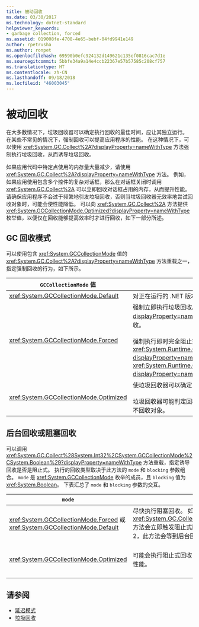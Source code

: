 ```yaml
---
title: 被动回收
ms.date: 03/30/2017
ms.technology: dotnet-standard
helpviewer_keywords:
- garbage collection, forced
ms.assetid: 019008fe-4708-4e65-bebf-04fd9941e149
author: rpetrusha
ms.author: ronpet
ms.openlocfilehash: 69590b0efc924132d149621c135ef0816cac7d1e
ms.sourcegitcommit: 5bbfe34a9a14e4ccb22367e57b57585c208cf757
ms.translationtype: HT
ms.contentlocale: zh-CN
ms.lasthandoff: 09/18/2018
ms.locfileid: "46003045"
---
```

# <a name="induced-collections"></a>被动回收
在大多数情况下，垃圾回收器可以确定执行回收的最佳时间，应让其独立运行。 在某些不常见的情况下，强制回收可以提高应用程序的性能。 在这种情况下，可以使用 <xref:System.GC.Collect%2A?displayProperty=nameWithType> 方法强制执行垃圾回收，从而诱导垃圾回收。  
  
 如果应用代码中特定点使用的内存量大量减少，请使用 <xref:System.GC.Collect%2A?displayProperty=nameWithType> 方法。 例如，如果应用使用包含多个控件的复杂对话框，那么在对话框关闭时调用 <xref:System.GC.Collect%2A> 可以立即回收对话框占用的内存，从而提升性能。 请确保应用程序不会过于频繁地引发垃圾回收，否则当垃圾回收器无效率地尝试回收对象时，可能会使性能降低。 可以向 <xref:System.GC.Collect%2A> 方法提供 <xref:System.GCCollectionMode.Optimized?displayProperty=nameWithType> 枚举值，以便仅在回收能够提高效率时才进行回收，如下一部分所述。  
  
## <a name="gc-collection-mode"></a>GC 回收模式  
 可以使用包含 <xref:System.GCCollectionMode> 值的 <xref:System.GC.Collect%2A?displayProperty=nameWithType> 方法重载之一，指定强制回收的行为，如下所示。  
  
|`GCCollectionMode` 值|描述|  
|------------------------------|-----------------|  
|<xref:System.GCCollectionMode.Default>|对正在运行的 .NET 版本使用默认的垃圾回收设置。|  
|<xref:System.GCCollectionMode.Forced>|强制立即执行垃圾回收。 这相当于调用 <xref:System.GC.Collect?displayProperty=nameWithType> 重载。 它会导致对所有分代进行完全阻塞回收。<br /><br /> 强制执行即时完全阻止式垃圾回收前，还可以将 <xref:System.Runtime.GCSettings.LargeObjectHeapCompactionMode%2A?displayProperty=nameWithType> 属性设置为 <xref:System.Runtime.GCLargeObjectHeapCompactionMode.CompactOnce?displayProperty=nameWithType>，从而压缩大型对象堆。|  
|<xref:System.GCCollectionMode.Optimized>|使垃圾回收器可以确定当前时间是否是回收对象的最佳时间。<br /><br /> 垃圾回收器可能判定回收效率不够高，因此回收不合理，在这种情况下将返回而不回收对象。|  
  
## <a name="background-or-blocking-collections"></a>后台回收或阻塞回收  
 可以调用 <xref:System.GC.Collect%28System.Int32%2CSystem.GCCollectionMode%2CSystem.Boolean%29?displayProperty=nameWithType> 方法重载，指定诱导回收是否是阻止式。 执行的回收类型取决于此方法的 `mode` 和 `blocking` 参数组合。 `mode` 是 <xref:System.GCCollectionMode> 枚举的成员，且 `blocking` 值为 <xref:System.Boolean>。 下表汇总了 `mode` 和 `blocking` 参数的交互。  
  
|`mode`|`blocking` = `true`|`blocking` = `false`|  
|------------|--------------------------|---------------------------|  
|<xref:System.GCCollectionMode.Forced> 或 <xref:System.GCCollectionMode.Default>|尽快执行阻塞回收。 如果后台回收正在进行且分代为 0 或 1，<xref:System.GC.Collect%28System.Int32%2CSystem.GCCollectionMode%2CSystem.Boolean%29> 方法会立即触发阻止式回收，并在回收完成后返回结果。 如果后台回收正在进行且 `generation` 参数为 2，此方法会等到后台回收完成，再触发第 2 代阻止式回收，然后返回结果。|尽快执行回收。 <xref:System.GC.Collect%28System.Int32%2CSystem.GCCollectionMode%2CSystem.Boolean%29> 方法请求执行后台回收，但这并没有保证；阻止式回收仍可执行，具体视环境而定。 如果后台回收正在进行，该方法将立即返回。|  
|<xref:System.GCCollectionMode.Optimized>|可能会执行阻止式回收，具体视垃圾回收器的状态和 `generation` 参数而定。 垃圾回收器会尽量提供最佳性能。|根据垃圾回收器的状态，有时可执行回收。 <xref:System.GC.Collect%28System.Int32%2CSystem.GCCollectionMode%2CSystem.Boolean%29> 方法请求执行后台回收，但这并没有保证；阻止式回收仍可执行，具体视环境而定。 垃圾回收器会尽量提供最佳性能。 如果后台回收正在进行，该方法将立即返回。|  
  
## <a name="see-also"></a>请参阅

- [延迟模式](../../../docs/standard/garbage-collection/latency.md)  
- [垃圾回收](../../../docs/standard/garbage-collection/index.md)
